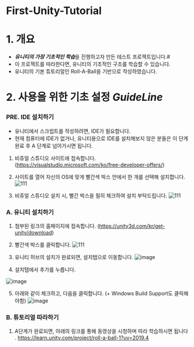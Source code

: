 # First-Unity-Tutorial
# 1. 개요 
- ***유니티의 가장 기초적인 학습***을 진행하고자 만든 테스트 프로젝트입니다.#
- 이 프로젝트를 따라한다면, 유니티의 기초적인 구조를 학습할 수 있습니다. 
- 유니티의 기본 튜토리얼인 Roll-A-Ball을 기반으로 작성하였습니다. 

# 2. 사용을 위한 기초 설정  ***GuideLine***

### PRE. IDE 설치하기
- 유니티에서 스크립트를 작성하려면, IDE가 필요합니다.
- 현재 컴퓨터에 IDE가 없거나, 유니티용으로 IDE를 설치해보지 않은 분들은 이 단계 완료 후 A 단계로 넘어가시면 됩니다. 
1. 비쥬얼 스튜디오 사이트에 접속합니다. (https://visualstudio.microsoft.com/ko/free-developer-offers/)
2. 사이트를 열어 자신의 OS에 맞게 빨간색 박스 안에서 한 개를 선택해 설치합니다. 
![111](https://user-images.githubusercontent.com/68228162/161474919-1aeaa8f5-a742-4b72-b514-70d279ec91a4.png)


3. 비쥬얼 스튜디오 설치 시, 빨간 박스을 필히 체크하여 설치 부탁드립니다. 
![111](https://user-images.githubusercontent.com/68228162/161474814-b5b12284-1ba4-43a2-ba07-0778aa093d52.png)


### A. 유니티 설치하기  
1. 첨부된 링크의 홈페이지에 접속합니다. (https://unity3d.com/kr/get-unity/download)
2. 빨간색 박스를 클릭합니다.
![111](https://user-images.githubusercontent.com/68228162/161473622-51dc819d-dec0-40aa-b624-6c2a192abaa5.png)


3. 유니티 허브의 설치가 완료되면, 설치탭으로 이동합니다.
![image](https://user-images.githubusercontent.com/68228162/161473161-06ed0b04-e8bc-46f7-a3ac-4c9b0bbe0215.png)

4. 설치탭에서 추가를 누릅니다. 

![image](https://user-images.githubusercontent.com/68228162/161473190-c7342d30-262a-4090-9914-5f82a1027b1b.png)

5. 아래와 같이 체크하고, 다음을 클릭합니다. (+ Windows Build Support도 클릭해야함) 
![image](https://user-images.githubusercontent.com/68228162/161473206-0b66c665-94c1-46e6-9324-1e98d1ca8258.png)


### B. 튜토리얼 따라하기 
1. A단계가 완료되면, 아래의 링크를 통해 동영상을 시청하며 따라 학습하시면 됩니다 .
https://learn.unity.com/project/roll-a-ball-1?uv=2019.4
